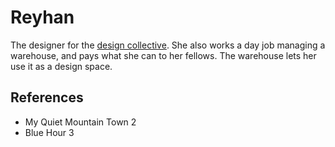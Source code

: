 # Reyhan
The designer for the [design collective](Person/Group/design%20collective.md). She also works a day job managing a warehouse, and pays what she can to her fellows. The warehouse lets her use it as a design space.

## References
- My Quiet Mountain Town 2
- Blue Hour 3
